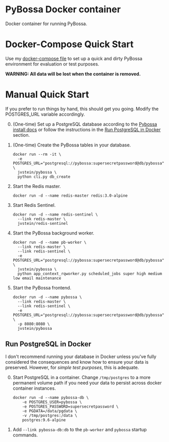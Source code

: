 # PyBossa Docker container
Docker container for running PyBossa.

# Docker-Compose Quick Start
Use my [docker-compose file](https://github.com/jvstein/docker-compose-pybossa)
to set up a quick and dirty PyBossa environment for evaluation or test purposes.

**WARNING: All data will be lost when the container is removed.**

# Manual Quick Start
If you prefer to run things by hand, this should get you going. Modify the POSTGRES_URL variable accordingly.

0. (One-time) Set up a PostgreSQL database according to the [Pybossa install docs][db] or follow the instructions in the [Run PostgreSQL in Docker](#run-postgresql-in-docker) section.
0. (One-time) Create the PyBossa tables in your database.
    ```
    docker run --rm -it \
      -e POSTGRES_URL="postgresql://pybossa:supersecretpassword@db/pybossa" \
      jvstein/pybossa \
      python cli.py db_create
    ```

0. Start the Redis master.
    ```
    docker run -d --name redis-master redis:3.0-alpine
    ```

0. Start Redis Sentinel.
    ```
    docker run -d --name redis-sentinel \
      --link redis-master \
      jvstein/redis-sentinel
    ```

0. Start the PyBossa background worker.
    ```
    docker run -d --name pb-worker \
      --link redis-master \
      --link redis-sentinel \
      -e POSTGRES_URL="postgresql://pybossa:supersecretpassword@db/pybossa" \
      jvstein/pybossa \
      python app_context_rqworker.py scheduled_jobs super high medium low email maintenance
    ```

0. Start the PyBossa frontend.
    ```
    docker run -d --name pybossa \
      --link redis-master \
      --link redis-sentinel \
      -e POSTGRES_URL="postgresql://pybossa:supersecretpassword@db/pybossa" \
      -p 8080:8080 \
      jvstein/pybossa
    ```

## Run PostgreSQL in Docker
I don't recommend running your database in Docker unless you've fully considered
the consequences and know how to ensure your data is preserved. However, for
*simple test purposes*, this is adequate.

0. Start PostgreSQL in a container. Change `/tmp/postgres` to a more permanent
   volume path if you need your data to persist across docker container
   instances.
    ```
    docker run -d --name pybossa-db \
        -e POSTGRES_USER=pybossa \
        -e POSTGRES_PASSWORD=supersecretpassword \
        -e PGDATA=/data/pgdata \
        -v /tmp/postgres:/data \
        postgres:9.6-alpine
    ```

0. Add `--link pybossa-db:db` to the `pb-worker` and `pybossa` startup commands.

[db]: http://docs.pybossa.com/en/latest/install.html#configuring-the-databasest/install.html
